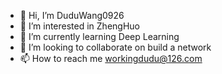 - 👋 Hi, I’m DuduWang0926
- 👀 I’m interested in ZhengHuo
- 🌱 I’m currently learning Deep Learning
- 💞️ I’m looking to collaborate on build a network
- 📫 How to reach me workingdudu@126.com
